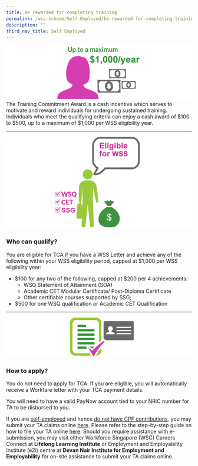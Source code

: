 ```yaml
---
title: Be rewarded for completing training
permalink: /wss-scheme/Self-Employed/be-rewarded-for-completing-training/
description: ""
third_nav_title: Self Employed
---
```

![up to 1000](/images/WSS%20Scheme/WSS4.png)
The Training Commitment Award is a cash incentive which serves to motivate and reward individuals for undergoing sustained training. Individuals who meet the qualifying criteria can enjoy a cash award of $100 to $500, up to a maximum of $1,000 per WSS eligibility year.

---
![eligible for WSS](/images/WSS%20Scheme/WSS5.png)
### Who can qualify?
You are eligible for TCA if you have a WSS Letter and achieve any of the following within your WSS eligibility period, capped at $1,000 per WSS eligibility year:

* $100 for any two of the following, capped at $200 per 4 achievements:
    * WSQ Statement of Attainment (SOA)
    * Academic CET Modular Certificate/ Post-Diploma Certificate
    * Other certifiable courses supported by SSG;
* $500 for one WSQ qualification or Academic CET Qualification

---
![application](/images/WSS%20Scheme/WSS3.png)
### How to apply?
You do not need to apply for TCA. If you are eligible, you will automatically receive a Workfare letter with your TCA payment details.

You will need to have a valid PayNow account tied to your NRIC number for TA to be disbursed to you.  

If you are <u>self-employed</u> and hence <u>do not have CPF contributions</u>, you may submit your TA claims online [here](https://go.gov.sg/wss-sep-ta). Please refer to the step-by-step guide on how to file your TA online [here](https://www-wsg-gov-sg-admin.cwp.sg/content/programmes-and-initiatives/workfare-skills-support-scheme-individual/step-guide-for-online-submission-of-wss-sep-ta-claims.pdf). Should you require assistance with e-submission, you may visit either Workforce Singapore (WSG) Careers Connect at **Lifelong Learning Institute** or Employment and Employability Institute (e2i) centre at **Devan Nair Institute for Employment and Employability** for on-site assistance to submit your TA claims online.